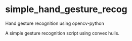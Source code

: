 # simple_hand_gesture_recog
Hand gesture recognition using opencv-python

A simple gesture recognition script using convex hulls.
